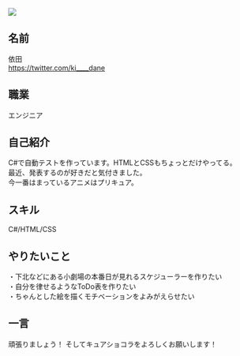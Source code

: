 ![](https://pbs.twimg.com/profile_images/880947691391295488/mETKPWrN_400x400.jpg)

## 名前

依田
<br>https://twitter.com/ki____dane

## 職業

エンジニア

## 自己紹介

C#で自動テストを作っています。HTMLとCSSもちょっとだけやってる。</br>
最近、発表するのが好きだと気付きました。</br>
今一番はまっているアニメはプリキュア。</br>

## スキル

C#/HTML/CSS

## やりたいこと

・下北などにある小劇場の本番日が見れるスケジューラーを作りたい</br>
・自分を律せるようなToDo表を作りたい</br>
・ちゃんとした絵を描くモチベーションをよみがえらせたい</br>

## 一言

頑張りましょう！
そしてキュアショコラをよろしくお願いします！
